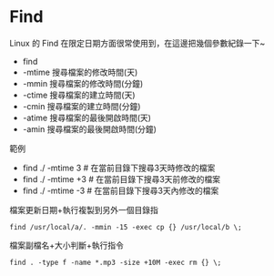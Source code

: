 # Find



Linux 的 Find 在限定日期方面很常使用到，在這邊把幾個參數紀錄一下~

*  find
  * -mtime 搜尋檔案的修改時間\(天\)
  * -mmin 搜尋檔案的修改時間\(分鐘\)
  * -ctime 搜尋檔案的建立時間\(天\)
  * -cmin 搜尋檔案的建立時間\(分鐘\)
  * -atime 搜尋檔案的最後開啟時間\(天\)
  * -amin 搜尋檔案的最後開啟時間\(分鐘\)

範例

* find ./ -mtime 3 \# 在當前目錄下搜尋3天時修改的檔案
* find ./ -mtime +3 \# 在當前目錄下搜尋3天前修改的檔案
* find ./ -mtime -3 \# 在當前目錄下搜尋3天內修改的檔案



檔案更新日期+執行複製到另外一個目錄指

```text
find /usr/local/a/. -mmin -15 -exec cp {} /usr/local/b \;
```





檔案副檔名+大小判斷+執行指令

```text
find . -type f -name *.mp3 -size +10M -exec rm {} \;
```

